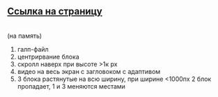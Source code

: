 ## [Ссылка на страницу](https://hedfan.github.io/addreality/)
<br/>
(на память)

1. галп-файл <br/>
2. центрирвание блока <br/>
3. скролл наверх при высоте >1к px <br/>
4. видео на весь экран с загловоком с адаптивом <br/>
5. 3 блока растянутые на всю ширину, при ширине <1000пх 2 блок пропадает, 1 и 3 меняются местами
